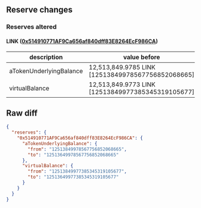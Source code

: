 ## Reserve changes

### Reserves altered

#### LINK ([0x514910771AF9Ca656af840dff83E8264EcF986CA](https://etherscan.io/address/0x514910771AF9Ca656af840dff83E8264EcF986CA))

| description | value before | value after |
| --- | --- | --- |
| aTokenUnderlyingBalance | 12,513,849.9785 LINK [12513849978567756852068665] | 12,513,649.9785 LINK [12513649978567756852068665] |
| virtualBalance | 12,513,849.9773 LINK [12513849977385345319105677] | 12,513,649.9773 LINK [12513649977385345319105677] |


## Raw diff

```json
{
  "reserves": {
    "0x514910771AF9Ca656af840dff83E8264EcF986CA": {
      "aTokenUnderlyingBalance": {
        "from": "12513849978567756852068665",
        "to": "12513649978567756852068665"
      },
      "virtualBalance": {
        "from": "12513849977385345319105677",
        "to": "12513649977385345319105677"
      }
    }
  }
}
```